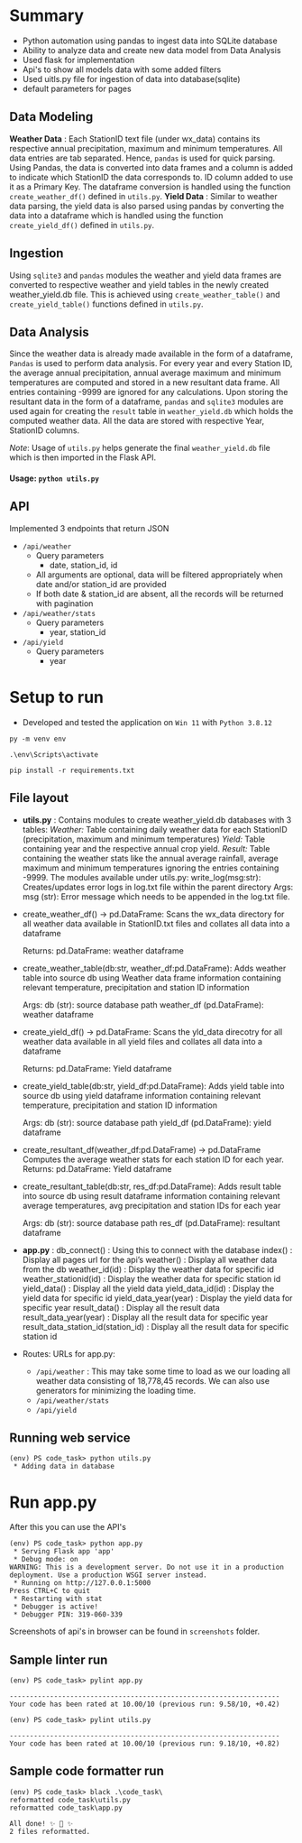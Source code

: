 # Summary
- Python automation using pandas to ingest data into SQLite database
- Ability to analyze data and create new data model from Data Analysis
- Used flask for implementation
- Api's to show all models data with some added filters
- Used uitls.py file for ingestion of data into database(sqlite)
- default parameters for pages


## Data Modeling
**Weather Data** :
Each StationID text file (under wx_data) contains its respective annual precipitation, maximum and minimum temperatures. All data entries are tab separated. Hence, `pandas` is used for quick parsing. Using Pandas, the data is converted into data frames and a column is added to indicate which StationID the data corresponds to. ID column added to use it as a Primary Key. The dataframe conversion is handled using the function `create_weather_df()` defined in `utils.py`.
**Yield Data** :
Similar to weather data parsing, the yield data is also parsed using pandas by converting the data into a dataframe which is handled using the function `create_yield_df()` defined in `utils.py`.

## Ingestion
Using `sqlite3` and `pandas` modules the weather and yield data frames are converted to respective weather and yield tables in the newly created weather_yield.db file. This is achieved using `create_weather_table()` and `create_yield_table()` functions defined in `utils.py`.

## Data Analysis
Since the weather data is already made available in the form of a dataframe, `Pandas` is used to perform data analysis.
For every year and every Station ID, the average annual precipitation, annual average maximum and minimum temperatures are computed and stored in a new resultant data frame.
All entries containing -9999 are ignored for any calculations.
Upon storing the resultant data in the form of a dataframe, `pandas` and `sqlite3` modules are used again for creating the `result` table in `weather_yield.db` which holds the computed weather data. All the data are stored with respective Year, StationID columns.

*Note*: Usage of `utils.py` helps generate the final `weather_yield.db` file which is then imported in the Flask API.
#### Usage: ```python utils.py```

## API
Implemented 3 endpoints that return JSON
- `/api/weather`
    - Query parameters
        - date, station_id, id
    - All arguments are optional, data will be filtered appropriately when date and/or station_id are provided
    - If both date & station_id are absent, all the records will be returned with pagination
- `/api/weather/stats`
    - Query parameters
        - year, station_id
- `/api/yield`
    - Query parameters
        - year


# Setup to run
- Developed and tested the application on `Win 11` with `Python 3.8.12`
```
py -m venv env

.\env\Scripts\activate

pip install -r requirements.txt
```

## File layout
- **utils.py** : Contains modules to create weather_yield.db databases with 3 tables: 
*Weather:* Table containing daily weather data for each StationID (precipitation, maximum and minimum temperatures)
*Yield:* Table containing year and the respective annual crop yield.
*Result:* Table containing the weather stats like the annual average rainfall, average maximum and minimum temperatures ignoring the entries containing -9999.
 The modules available under utils.py:
 write_log(msg:str):
   Creates/updates error logs in log.txt file within the parent directory
   Args:
       msg (str): Error message which needs to be appended in the log.txt file.
* create_weather_df() -> pd.DataFrame:
   Scans the wx_data directory for all weather data available in StationID.txt files and collates all data into a dataframe
 
   Returns:
       pd.DataFrame: weather dataframe
* create_weather_table(db:str, weather_df:pd.DataFrame):
   Adds weather table into source db using Weather data frame information containing relevant temperature, precipitation and station ID information
 
   Args:
       db (str): source database path
       weather_df (pd.DataFrame): weather dataframe
* create_yield_df() -> pd.DataFrame:
   Scans the yld_data direcotry for all weather data available in all yield files and collates all data into a dataframe
 
   Returns:
       pd.DataFrame: Yield dataframe
* create_yield_table(db:str, yield_df:pd.DataFrame):
   Adds yield table into source db using yield dataframe information containing relevant temperature, precipitation and station ID information
 
   Args:
       db (str): source database path
       yield_df (pd.DataFrame): yield dataframe
* create_resultant_df(weather_df:pd.DataFrame) -> pd.DataFrame
Computes the average weather stats for each station ID for each year. 
   Returns:
       pd.DataFrame: Yield dataframe
* create_resultant_table(db:str, res_df:pd.DataFrame):
   Adds result table into source db using result dataframe information containing relevant average temperatures, avg precipitation and station IDs for each year
 
   Args:
       db (str): source database path
       res_df (pd.DataFrame): resultant dataframe


- **app.py** : 
db_connect() : Using this to connect with the database 
index() : Display all pages url for the api’s
weather() : Display all weather data from the db
weather_id(id) : Display the weather data for specific id
weather_stationid(id) : Display the weather data for specific station id
yield_data() : Display all the yield data
yield_data_id(id) : Display the yield data for specific id
yield_data_year(year) : Display the yield data for specific year
result_data() : Display all the result data
result_data_year(year) : Display all the result data for specific year
result_data_station_id(station_id) : Display all the result data for specific station id


- Routes: URLs for app.py:
    - `/api/weather` : This may take some time to load as we our loading all weather data consisting of 18,778,45 records. 
    We can also use generators for minimizing the loading time.
    - `/api/weather/stats`
    - `/api/yield`


## Running web service
```
(env) PS code_task> python utils.py
 * Adding data in database 
```

# Run app.py
After this you can use the API's
```
(env) PS code_task> python app.py
 * Serving Flask app 'app'
 * Debug mode: on
WARNING: This is a development server. Do not use it in a production deployment. Use a production WSGI server instead.
 * Running on http://127.0.0.1:5000
Press CTRL+C to quit
 * Restarting with stat
 * Debugger is active!
 * Debugger PIN: 319-060-339

```

Screenshots of api's in browser can be found in `screenshots` folder.

## Sample linter run

```
(env) PS code_task> pylint app.py

-------------------------------------------------------------------
Your code has been rated at 10.00/10 (previous run: 9.58/10, +0.42)

(env) PS code_task> pylint utils.py

-------------------------------------------------------------------
Your code has been rated at 10.00/10 (previous run: 9.18/10, +0.82)

```

## Sample code formatter run

```
(env) PS code_task> black .\code_task\
reformatted code_task\utils.py
reformatted code_task\app.py

All done! ✨ 🍰 ✨
2 files reformatted.

```

